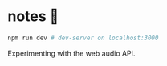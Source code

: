 # notes 🎵

```bash
npm run dev # dev-server on localhost:3000
```

Experimenting with the web audio API. 